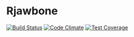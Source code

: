 # Rjawbone

[![Build Status](https://travis-ci.org/tylrd/rjawbone.svg?branch=master)](https://travis-ci.org/tylrd/rjawbone)
[![Code Climate](https://codeclimate.com/github/tylrd/rjawbone/badges/gpa.svg)](https://codeclimate.com/github/tylrd/rjawbone)
[![Test Coverage](https://codeclimate.com/github/tylrd/rjawbone/badges/coverage.svg)](https://codeclimate.com/github/tylrd/rjawbone/coverage)
